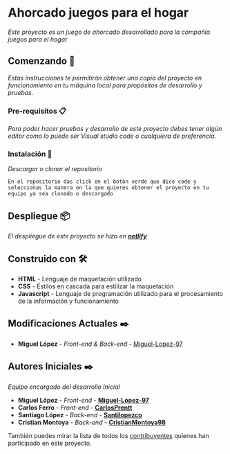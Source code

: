 # Ahorcado juegos para el hogar

_Este proyecto es un juego de ahorcado desarrollado para la compañía juegos para el hogar_

## Comenzando 🚀

_Estas instrucciones te permitirán obtener una copia del proyecto en funcionamiento en tu máquina local para propósitos de desarrollo y pruebas._


### Pre-requisitos 📋

_Para poder hacer pruebas y desarrollo de este proyecto debes tener algún editor como lo puede ser Visual studio code o cualquiera de preferencia._


### Instalación 🔧


_Descargar o clonar el repositorio_


```
En el repositorio das click en el botón verde que dice code y seleccionas la manera en la que quieres obtener el proyecto en tu equipo ya sea clonado o descargado
```

## Despliegue 📦

_El despliegue de este proyecto se hizo en [**netlify**](https://juegoahorcadodiplo99.netlify.app/)_

## Construido con 🛠️

* **HTML** - Lenguaje de maquetación utilizado
* **CSS** - Estilos en cascada para estilizar la maquetación
* **Javascript** - Lenguaje de programación utilizado para el procesamiento de la información y funcionamiento

## Modificaciones Actuales ✒️

* **Miguel López** - *Front-end & Back-end* - [Miguel-Lopez-97](https://github.com/Miguel-Lopez-97)


## Autores Iniciales ✒️

_Equipo encargado del desarrollo Inicial_

* **Miguel López** - *Front-end* - [**Miguel-Lopez-97**](https://github.com/Miguel-Lopez-97)
* **Carlos Ferro** - *Front-end* - [**CarlosPrentt**](https://github.com/CarlosPrentt)
* **Santiago López** - *Back-end* - [**Santilopezco**](https://github.com/santilopezco)
* **Cristian Montoya** - *Back-end* - [**CristianMontoya98**](https://github.com/CristianMontoya98)

También puedes mirar la lista de todos los [contribuyentes](https://github.com/your/project/contributors) quíenes han participado en este proyecto. 
